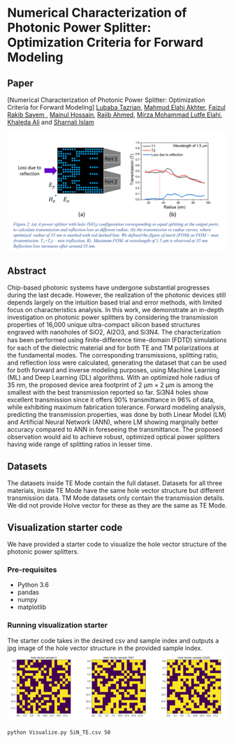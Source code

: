 # Numerical Characterization of Photonic Power Splitter: Optimization Criteria for Forward Modeling

## Paper

[Numerical Characterization of Photonic Power Splitter: Optimization Criteria for Forward Modeling] 
[Lubaba Tazrian][Lubaba Tazrian], [Mahmud Elahi Akhter][Mahmud Elahi Akhter], [Faizul Rakib Sayem
][Faizul Rakib Sayem], [Mainul Hossain][Mainul Hossain], [Rajib Ahmed][Rajib Ahmed], [Mirza Mohammad Lutfe Elahi][Mirza Mohammad Lutfe Elahi], [Khaleda Ali][Khaleda Ali] and [Sharnali Islam][Sharnali Islam]

[Lubaba Tazrian]: [https://github.com/LTRahman]
[Mahmud Elahi Akhter]: [https://github.com/mandelbrot-walker]
[Faizul Rakib Sayem]: [https://www.researchgate.net/profile/Faizul-Sayem]
[Mainul Hossain]: [https://scholar.google.com/citations?user=RLP3qZsAAAAJ&hl=en]
[Rajib Ahmed]: [https://scholar.google.com/citations?user=SmEoIXsAAAAJ&hl=es]
[Mirza Mohammad Lutfe Elahi]: [https://ece.northsouth.edu/~lutfe.elahi/]
[Khaleda Ali]: [https://scholar.google.com/citations?user=zDtDMMcAAAAJ&hl=en]
[Sharnali Islam]: [https://scholar.google.com/citations?user=_FoUlhAAAAAJ&hl=en]


![](./HV_with_TE_TM.png)
## Abstract
Chip-based photonic systems have undergone substantial progresses during the last decade. However, the realization of the photonic devices still depends largely on the intuition based trial and error methods, with limited focus on characteristics analysis. In this work, we demonstrate an in-depth investigation on photonic power splitters by considering the transmission properties of 16,000 unique ultra-compact silicon based structures engraved with nanoholes of SiO2, Al2O3, and Si3N4. The characterization has been performed using finite-diﬀerence time-domain (FDTD) simulations for each of the dielectric material and for both TE and TM polarizations at the fundamental modes. The corresponding transmissions, splitting ratio, and reflection loss were calculated, generating the dataset that can be used for both forward and inverse modeling purposes, using Machine Learning (ML) and Deep Learning (DL) algorithms. With an optimized hole radius of 35 nm, the proposed device area footprint of 2 μm × 2 μm is among the smallest with the best transmission reported so far. Si3N4 holes show excellent transmission since it offers 90%  transmittance in 96% of data, while exhibiting maximum fabrication tolerance. Forward modeling analysis, predicting the transmission properties, was done by both Linear Model (LM) and Artificial Neural Network (ANN), where LM showing marginally better accuracy compared to ANN in foreseeing the transmittance. The proposed observation would aid to achieve robust, optimized optical power splitters having wide range of splitting ratios in lesser time.

## Datasets
The datasets inside TE Mode contain the full dataset. Datasets for all three materials, inside TE Mode have the same hole vector structure but different transmission data. TM Mode datasets only contain the transmission details. We did not provide Holve vector for these as they are the same as TE Mode.   

## Visualization starter code
We have provided a starter code to visualize the hole vector structure of the photonic power splitters. 

### Pre-requisites
* Python 3.6
* pandas
* numpy
* matplotlib

### Running visualization starter
The starter code takes in the desired csv and sample index and outputs a jpg image of the hole vector structure in the provided sample index.    
![](./Hole_vector_examples.png) 
```bash
python Visualize.py SiN_TE.csv 50
```
